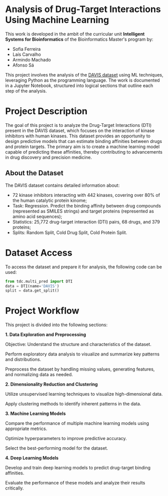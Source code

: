 # Analysis of Drug-Target Interactions Using Machine Learning

This work is developed in the ambit of the curricular unit **Intelligent Systems for Bioinformatics** of the Bioinformatics Master's program by:

- Sofia Ferreira
- Laís Carvalho
- Armindo Machado
- Afonso Sá


This project involves the analysis of the [DAVIS dataset](https://tdcommons.ai/multi_pred_tasks/dti) using ML techniques, leveraging Python as the programming language. 
The work is documented in a Jupyter Notebook, structured into logical sections that outline each step of the analysis. 

# Project Description
The goal of this project is to analyze the Drug-Target Interactions (DTI) present in the DAVIS dataset, which focuses on the interaction of kinase inhibitors with human kinases. 
This dataset provides an opportunity to design predictive models that can estimate binding affinities between drugs and protein targets. 
The primary aim is to create a machine learning model capable of predicting these affinities, thereby contributing to advancements in drug discovery and precision medicine.

## About the Dataset
The DAVIS dataset contains detailed information about:
- 72 kinase inhibitors interacting with 442 kinases, covering over 80% of the human catalytic protein kinome;
- Task: Regression. Predict the binding affinity between drug compounds (represented as SMILES strings) and target proteins (represented as amino acid sequences);
- Statistics: 25,772 drug-target interaction (DTI) pairs, 68 drugs, and 379 proteins;
- Splits: Random Split, Cold Drug Split, Cold Protein Split.

# Dataset Access
To access the dataset and prepare it for analysis, the following code can be used:

```python
from tdc.multi_pred import DTI
data = DTI(name='DAVIS')
split = data.get_split()
```

# Project Workflow
This project is divided into the following sections:

**1. Data Exploration and Preprocessing**

Objective: Understand the structure and characteristics of the dataset.

Perform exploratory data analysis to visualize and summarize key patterns and distributions.

Preprocess the dataset by handling missing values, generating features, and normalizing data as needed.

**2. Dimensionality Reduction and Clustering**

Utilize unsupervised learning techniques to visualize high-dimensional data.

Apply clustering methods to identify inherent patterns in the data.

**3. Machine Learning Models**

Compare the performance of multiple machine learning models using appropriate metrics.

Optimize hyperparameters to improve predictive accuracy.

Select the best-performing model for the dataset.

**4. Deep Learning Models**

Develop and train deep learning models to predict drug-target binding affinities.

Evaluate the performance of these models and analyze their results critically.
